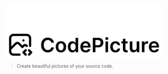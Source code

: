 ![CodePicture logo](./assets/logo-dark.png#gh-dark-mode-only)
![CodePicture logo](./assets/logo-light.png#gh-light-mode-only)

> Create beautiful pictures of your source code.
